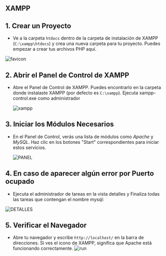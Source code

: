 ## XAMPP

## 1. Crear un Proyecto
- Ve a la carpeta `htdocs` dentro de la carpeta de instalación de XAMPP (`C:\xampp\htdocs`) y crea una nueva carpeta para tu proyecto. Puedes empezar a crear tus archivos PHP aquí.

![favicon](https://github.com/user-attachments/assets/34fffe7d-bba5-4a8d-9d2c-0c2ef7e6412e)

## 2. Abrir el Panel de Control de XAMPP
- Abre el Panel de Control de XAMPP. Puedes encontrarlo en la carpeta donde instalaste XAMPP (por defecto es `C:\xampp`). Ejecuta xampp-control.exe como administrador

  ![xampp](https://github.com/user-attachments/assets/ecb0732c-7ced-40c6-9278-18f33f8f0622)

## 3. Iniciar los Módulos Necesarios
- En el Panel de Control, verás una lista de módulos como _Apache_ y _MySQL_. Haz clic en los botones "Start" correspondientes para iniciar estos servicios.

  ![PANEL](https://github.com/user-attachments/assets/c6d36484-877f-4fb2-84f5-532699db6ab8)

## 4. En caso de aparecer algún error por Puerto ocupado
- Ejecuta el administrador de tareas en la vista detalles y Finaliza todas las tareas que contengan el nombre mysql:

![DETALLES](https://github.com/user-attachments/assets/a34365ae-38d8-4453-b9ea-e7076b30701f)

## 5. Verificar el Navegador
- Abre tu navegador y escribe `http://localhost/` en la barra de direcciones. Si ves el icono de XAMPP, significa que Apache está funcionando correctamente.
![run](https://github.com/user-attachments/assets/7a7e2814-775d-4743-89a5-8055958e8e38)




